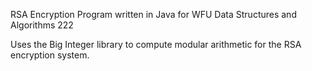 RSA Encryption Program written in Java for WFU Data Structures and Algorithms 222

Uses the Big Integer library to compute modular arithmetic for the RSA encryption system.
